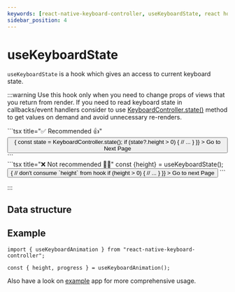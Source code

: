 ```yaml
---
keywords: [react-native-keyboard-controller, useKeyboardState, react hook]
sidebar_position: 4
---
```


# useKeyboardState

`useKeyboardState` is a hook which gives an access to current keyboard state.

:::warning
Use this hook only when you need to change props of views that you return from render. If you need to read keyboard state in callbacks/event handlers consider to use [KeyboardController.state()](../../keyboard-controller.md#state) method to get values on demand and avoid unnecessary re-renders.

<div class="code-grid">
<div class="code-block">
```tsx title="✅ Recommended 👍"
<Button
  onPress={() => {
    const state = KeyboardController.state();
    if (state?.height > 0) {
      // ...
    }
  }}
>
  Go to Next Page
</Button>
```
</div>
<div class="code-block">
```tsx title="❌ Not recommended 🙅‍♂️"
const {height} = useKeyboardState();
<Button
  onPress={() => {
    // don't consume `height` from hook
    if (height > 0) {
      // ...
    }
  }}
>
  Go to next Page
</Button>
```
</div>
</div>

:::

## Data structure

## Example

```tsx
import { useKeyboardAnimation } from "react-native-keyboard-controller";

const { height, progress } = useKeyboardAnimation();
```

Also have a look on [example](https://github.com/kirillzyusko/react-native-keyboard-controller/tree/main/example) app for more comprehensive usage.

